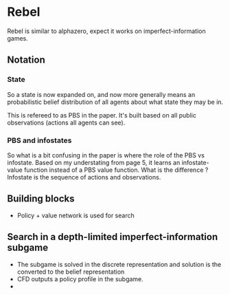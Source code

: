 # Rebel

Rebel is similar to alphazero, expect it works on imperfect-information games.

## Notation

### State
So a state is now expanded on, and now more generally means an probabilistic belief distribution of all agents about what state they may be in.

This is refereed to as PBS in the paper. It's built based on all public observations (actions all agents can see).

### PBS and infostates
So what is a bit confusing in the paper is where the role of the PBS vs infostate.
Based on my understating from page 5, it learns an infostate-value function instead of a PBS value function.
What is the difference ? 
Infostate is the sequence of actions and observations.


## Building blocks
- Policy + value network is used for search

## Search in a depth-limited imperfect-information subgame
- The subgame is solved in the discrete representation and solution is the converted to the belief representation
- CFD outputs a policy profile in the subgame.
- 